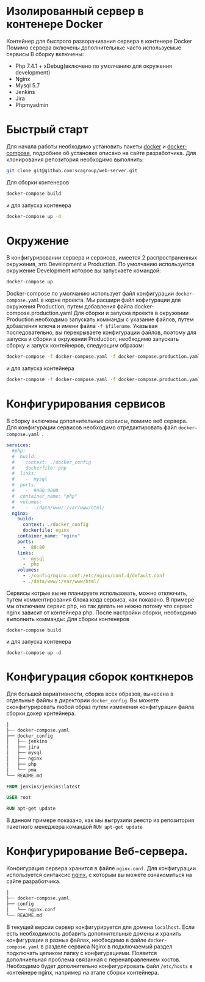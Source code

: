 # Изолированный сервер в контенере Docker
Контейнер для быстрого разворачивания сервера в контенере Docker
Помимо сервера включены дополнительные часто используемые сервисы
В сборку включены:
  + Php 7.4.1 + xDebug(включено по умолчанию для окружения development)
  + Nginx
  + Mysql 5.7
  + Jenkins
  + Jira
  + Phpmyadmin
# Быстрый старт
Для начала работы необходимо установить пакеты [docker](https://docs.docker.com/install/linux/docker-ce/) и [docker-compose](https://docs.docker.com/compose/install/), подробнее об установке описано на сайте разработчика. 
Для клонирования репозитория необходимо выполнить: 
```sh
git clone git@github.com:scagroup/web-server.git
``` 
Для сборки контенеров
```sh 
docker-compose build 
``` 
и для запуска контенера 
```sh 
docker-compose up -d 
```
# Окружение
В конфигурировании сервера и сервисов, имеется 2 распространенных окружения, это Development и Production. По умолчанию используется окружение Development которое вы запускаете командой:
```sh
docker-compose up
```
Docker-compose по умолчанию использует файл конфигурации ```docker-compose.yaml``` в корне проекта.
Мы расшири файл кофигурации для окружения Production, путем добавления файла docker-compose.production.yaml
Для сборки и запуска проекта в окружении Production необходимо запускать комманды с указание файлов, путем добавления ключа и имени файла `-f $filename`. Указывая последовательно, вы перекрываете конфигурации файлов, поэтому для запуска и сборки в окружении Production, необходимо запускать сборку и запуск контейнеров, следующим образом:
```sh
docker-compose -f docker-compose.yaml -f docker-compose.production.yaml build
```
и для запуска контейнера 
```sh
docker-compose -f docker-compose.yaml -f docker-compose.production.yaml up -d
```
# Конфигурирования сервисов
В сборку включены дополнительные сервисы, помимо веб сервера. Для конфигурации сервисов необходимо отредактировать файл ```docker-compose.yaml ```.
``` yaml
services:
  #php: 
  #  build: 
  #    context: ./docker_config
  #    dockerfile: php
  #  links: 
  #    -  mysql
  #  ports:
  #    -  9000:9000
  #  container_name: "php"
  #  volumes: 
  #    -  ./data/www/:/var/www/html/
  nginx:
    build: 
      context: ./docker_config
      dockerfile: nginx
    container_name: "nginx"
    ports:
      -  80:80
    links: 
      -  mysql
      -  php
    volumes: 
      - ./config/nginx.conf:/etc/nginx/conf.d/default.conf
      - ./data/www/:/var/www/html/
```
Сервисы котрые вы не планируете использовать, можно отключить, путем комментирования блока кода сервиса, как показано. В примере мы отключаем сервис php, но так делать не нежно потому что сервис nginx зависит от контейнера php.
После настройки сборки, необходимо выполнить комманды: 
Для сборки контенеров
``` 
docker-compose build 
``` 
и для запуска контенера 
``` 
docker-compose up -d 
```
# Конфигурация сборок конткнеров
Для большей вариативности, сборка всех образов, вынесена в отдельные файлы в директории ```docker_config```. Вы можете сконфигурировать любой образ путем изменения конфигурации файла сборки докер крнтейнера. 
```bash tree
│           
├── docker-compose.yaml
├── docker_config
│   ├── jenkins
│   ├── jira
│   ├── mysql
│   ├── nginx
│   ├── php
│   └── pma
└── README.md
```

```dockerfile
FROM jenkins/jenkins:latest

USER root

RUN apt-get update
```
В данном примере показано, как мы выгрузили реестр из репозитория пакетного менеджера командой `RUN apt-get update`
# Конфигурирование Веб-сервера.
Конфигурация сервера хранится в файле `nginx.conf`. Для конфигурации используется синтаксис [nginx](https://nginx.org/ru/), c которым вы можете ознакомиться на сайте разработчика.
```bash tree
│           
├── docker-compose.yaml
├── config
│   └── nginx.conf
└── README.md
```
В текущей версии сервер конфигурируется для домена `localhost`. Если есть необходимость добавить дополнительные домены и хранить конфигурации в разных файлах, необходимо в файле `docker-compose.yaml` в разделе сервиса Nginx в подключаемый раздел подключать целиком папку с конфигурациями. Появится дополниельная проблема связанная с перенаправлением хостов. Необходимо будет дополнительно конфигурировать файл `/etc/hosts` в контейнере nginx, например на этапе сборки контейнера.
